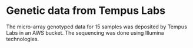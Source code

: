 # Genetic data from Tempus Labs

The micro-array genotyped data for 15 samples was deposited by Tempus Labs in an AWS bucket. The sequencing was done using Illumina technologies.

